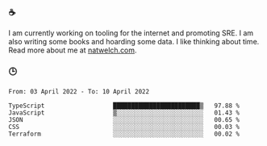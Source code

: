 ### ☕

I am currently working on tooling for the internet and promoting SRE. I am also writing some books and hoarding some data. I like thinking about time. Read more about me at [natwelch.com](https://natwelch.com).

### 🕒

<!--START_SECTION:waka-->

```text
From: 03 April 2022 - To: 10 April 2022

TypeScript                   ████████████████████████▒   97.88 %
JavaScript                   ▒░░░░░░░░░░░░░░░░░░░░░░░░   01.43 %
JSON                         ░░░░░░░░░░░░░░░░░░░░░░░░░   00.65 %
CSS                          ░░░░░░░░░░░░░░░░░░░░░░░░░   00.03 %
Terraform                    ░░░░░░░░░░░░░░░░░░░░░░░░░   00.02 %
```

<!--END_SECTION:waka-->
